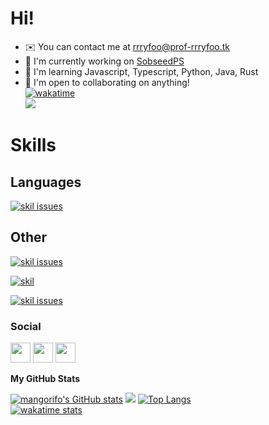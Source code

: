 
# Hi!
* ✉️  You can contact me at [rrryfoo@prof-rrryfoo.tk](mailto:rrryfoo@prof-rrryfoo.tk) 
* 🚀  I'm currently working on [SobseedPS](https://github.com/sobrooms)
* 🧠  I'm learning Javascript, Typescript, Python, Java, Rust
* 🤝  I'm open to collaborating on anything!\
[![wakatime](https://wakatime.com/badge/user/f317936d-7cef-48e9-b689-e032e3d38ca9.svg?style=for-the-badge)](https://wakatime.com/@f317936d-7cef-48e9-b689-e032e3d38ca9)\
<a href="https://www.github.com/mangorifo" target="_blank" rel="noreferrer"><img src="https://img.shields.io/github/followers/mangorifo?logo=github&style=for-the-badge&color=ef4444&labelColor=171717" /></a>
# Skills  
## Languages
[![skil issues](https://skillicons.dev/icons?i=ts,js,java&perline=6)](#)

## Other
[![skil issues](https://skillicons.dev/icons?i=vscode,idea&perline=6)](#)

[![skil](https://skillicons.dev/icons?i=electron,tauri,nodejs,bots&perline=6)](#)

[![skil issues](https://skillicons.dev/icons?i=unreal,godot&perline=6)](#)

### Social 
 
 <p align="left"> <a href="https://discord.com/users/rrryfoo#8618" target="_blank" rel="noreferrer"><img src="https://raw.githubusercontent.com/danielcranney/readme-generator/main/public/icons/socials/discord.svg" width="32" height="32" /></a> <a href="https://www.github.com/mangorifo" target="_blank" rel="noreferrer"><img src="https://raw.githubusercontent.com/danielcranney/readme-generator/main/public/icons/socials/github.svg" width="32" height="32" /></a> <a href="https://www.twitter.com/rrryfoo" target="_blank" rel="noreferrer"><img src="https://raw.githubusercontent.com/danielcranney/readme-generator/main/public/icons/socials/twitter.svg" width="32" height="32" /></a></p>

<b>My GitHub Stats</b>

<a href="http://www.github.com/mangorifo"><img src="https://github-readme-stats.vercel.app/api?username=mangorifo&show_icons=true&hide=&count_private=true&title_color=64748b&text_color=64748b&icon_color=ef4444&bg_color=171717&hide_border=true&show_icons=true" alt="mangorifo's GitHub stats" /></a>
<a href="http://www.github.com/mangorifo"><img src="https://github-readme-streak-stats.herokuapp.com/?user=mangorifo&stroke=64748b&background=171717&ring=64748b&fire=64748b&currStreakNum=64748b&currStreakLabel=64748b&sideNums=64748b&sideLabels=64748b&dates=64748b&hide_border=true" /></a>
<a href="https://github.com/mangorifo" align="left"><img src="https://github-readme-stats.vercel.app/api/top-langs/?username=mangorifo&langs_count=10&title_color=64748b&text_color=64748b&icon_color=ef4444&bg_color=171717&hide_border=true&locale=en&custom_title=skill%20issues" alt="Top Langs" /></a>\
[![wakatime stats](https://github-readme-stats.vercel.app/api/wakatime?username=rrryfoo&v=2)](https://github.com/mangorifo)

